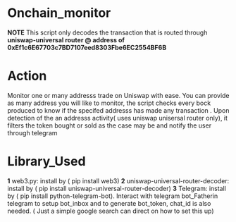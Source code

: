 # Onchain_monitor
**NOTE** 
This script only decodes the transaction that is routed through **uniswap-universal router @ address of 0xEf1c6E67703c7BD7107eed8303Fbe6EC2554BF6B**
# Action
Monitor one or many addresss trade on Uniswap with ease. You can provide as many address you will like to monitor, the script checks every bock produced to know if the specifed addresss has made any transaction . Upon detection of the an addresss activity( uses uniswap unisersal router only), it filters the token bought or sold as the case may be and notify the user through telegram

# Library_Used
**1** web3.py: install by ( pip install web3)
**2** uniswap-universal-router-decoder: install by ( pip install uniswap-universal-router-decoder)
**3**  Telegram: install by ( pip install python-telegram-bot). Interact with telegram bot_Fatherin telegram to setup bot_inbox and to generate bot_token, chat_id is also needed. ( Just a simple google search can direct on how to set this up)




